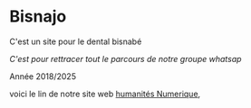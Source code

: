 # Bisnajo
C'est un site pour le dental bisnabé

*C'est pour rettracer tout le parcours de notre groupe whatsap*

Année 2018/2025

voici le lin de notre site web [ humanités Numerique](https://humanites-numeriques.univ-paris8.fr/),
